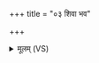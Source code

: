 +++
title = "०३ शिवा भव"

+++
<details><summary>मूलम् (VS)</summary>

शि॒वा भ॑व॒ पुरु॑षेभ्यो॒ गोभ्यो॒ अश्वे॑भ्यः शि॒वा।  
शि॒वास्मै सर्व॑स्मै॒ क्षेत्रा॑य शि॒वा न॑ इ॒हैधि॑ ॥
</details>